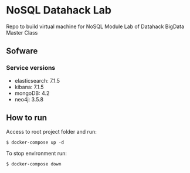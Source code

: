 # NoSQL Datahack Lab

Repo to build virtual machine for NoSQL Module Lab of Datahack BigData Master Class

## Sofware
### Service versions
* elasticsearch: 7.1.5
* kibana: 7.1.5
* mongoDB: 4.2
* neo4j: 3.5.8

## How to run
Access to root project folder and run:
```
$ docker-compose up -d
```

To stop environment run:
```
$ docker-compose down
```

